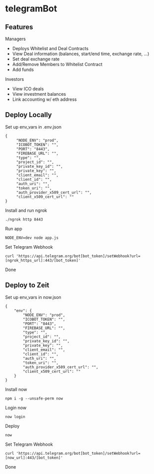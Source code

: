 # telegramBot

## Features

Managers
- Deploys Whitelist and Deal Contracts
- View Deal information (balances, start/end time, exchange rate, ...)
- Set deal exchange rate
- Add/Remove Members to Whitelist Contract 
- Add funds

Investors
- View ICO deals
- View investment balances
- Link accounting w/ eth address

## Deploy Locally

Set up env_vars in .env.json

    {
         "NODE_ENV": "prod",
         "ICOBOT_TOKEN": "",
         "PORT": "8443",
         "FIREBASE_URL": "",
         "type": "",
         "project_id": "",
         "private_key_id": "",
         "private_key": "",
         "client_email": "",
         "client_id": "",
         "auth_uri": "",
         "token_uri": "",
         "auth_provider_x509_cert_url": "",
         "client_x509_cert_url": ""
    }

Install and run ngrok

    ./ngrok http 8443

Run app

    NODE_ENV=dev node app.js
    
Set Telegram Webhook

    curl 'https://api.telegram.org/bot[bot_token]/setWebhook?url=[ngrok_https_url]:443/[bot_token]'
    
Done

## Deploy to Zeit

Set up env_vars in now.json

    {
        "env": {
            "NODE_ENV": "prod",
            "ICOBOT_TOKEN": "",
            "PORT": "8443",
            "FIREBASE_URL": "",
            "type": "",
            "project_id": "",
            "private_key_id": "",
            "private_key": "",
            "client_email": "",
            "client_id": "",
            "auth_uri": "",
            "token_uri": "",
            "auth_provider_x509_cert_url": "",
            "client_x509_cert_url": ""
        }
    }

Install now

    npm i -g --unsafe-perm now

Login now

    now login

Deploy
  
    now

Set Telegram Webhook

    curl 'https://api.telegram.org/bot[bot_token]/setWebhook?url=[now_url]:443/[bot_token]'

Done
